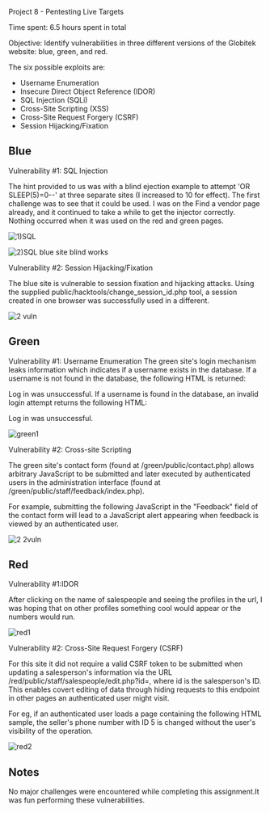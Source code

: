 Project 8 - Pentesting Live Targets

Time spent: 6.5 hours spent in total

Objective: Identify vulnerabilities in three different versions of the Globitek website: blue, green, and red.

The six possible exploits are:
* Username Enumeration
* Insecure Direct Object Reference (IDOR)
* SQL Injection (SQLi)
* Cross-Site Scripting (XSS)
* Cross-Site Request Forgery (CSRF)
* Session Hijacking/Fixation

## Blue
Vulnerability #1: SQL Injection

The hint provided to us was with a blind ejection example to attempt 'OR SLEEP(5)=0--' at three separate sites (I increased to 10 for effect). The first challenge was to see that it could be used. I was on the Find a vendor page already, and it continued to take a while to get the injector correctly. Nothing occurred when it was used on the red and green pages. 


![1)SQL](https://user-images.githubusercontent.com/55360840/114341501-f0263e00-9b27-11eb-9e9f-a3a15c1d6189.gif)


![2)SQL blue site blind works](https://user-images.githubusercontent.com/55360840/114341521-fc120000-9b27-11eb-815e-70908033ee15.gif)


Vulnerability #2: Session Hijacking/Fixation

The blue site is vulnerable to session fixation and hijacking attacks. Using the supplied public/hacktools/change_session_id.php tool, a session created in one browser was successfully used in a different.

![2 vuln](https://user-images.githubusercontent.com/55360840/114341743-75a9ee00-9b28-11eb-83a6-01d4c935bfc7.gif)


## Green
Vulnerability #1: Username Enumeration
The green site's login mechanism leaks information which indicates if a username exists in the database. If a username is not found in the database, the following HTML is returned:

<span class="failed">Log in was unsuccessful.</span>
If a username is found in the database, an invalid login attempt returns the following HTML:

<span class="failure">Log in was unsuccessful.</span>


![green1](https://user-images.githubusercontent.com/55360840/114341879-bf92d400-9b28-11eb-8cd0-34af32c75383.gif)


Vulnerability #2: Cross-site Scripting

The green site's contact form (found at /green/public/contact.php) allows arbitrary JavaScript to be submitted and later executed by authenticated users in the administration interface (found at /green/public/staff/feedback/index.php).

For example, submitting the following JavaScript in the "Feedback" field of the contact form will lead to a JavaScript alert appearing when feedback is viewed by an authenticated user.

<script>alert('zmh68 - XSS');</script>

![2 2vuln](https://user-images.githubusercontent.com/55360840/114342069-231d0180-9b29-11eb-9cc1-989ac1647444.gif)


## Red

Vulnerability #1:IDOR

After clicking on the name of salespeople and seeing the profiles in the url, I was hoping that on other profiles something cool would appear or the numbers would run. 

![red1](https://user-images.githubusercontent.com/55360840/114342194-6aa38d80-9b29-11eb-835c-c3ac27d74ae6.gif)


Vulnerability #2: Cross-Site Request Forgery (CSRF)

For this site it did not require a valid CSRF token to be submitted when updating a salesperson's information via the URL /red/public/staff/salespeople/edit.php?id=, where id is the salesperson's ID. This enables covert editing of data through hiding requests to this endpoint in other pages an authenticated user might visit.

For eg, if an authenticated user loads a page containing the following HTML sample, the seller's phone number with ID 5 is changed without the user's visibility of the operation.

![red2](https://user-images.githubusercontent.com/55360840/114342337-af2f2900-9b29-11eb-8c31-e9b4441b8edd.gif)

## Notes
No major challenges were encountered while completing this assignment.It was fun performing these vulnerabilities. 



